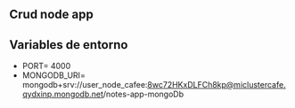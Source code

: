 ## Crud node app

## Variables de entorno
* PORT= 4000
* MONGODB_URI= mongodb+srv://user_node_cafee:8wc72HKxDLFCh8kp@miclustercafe.qydxinp.mongodb.net/notes-app-mongoDb

